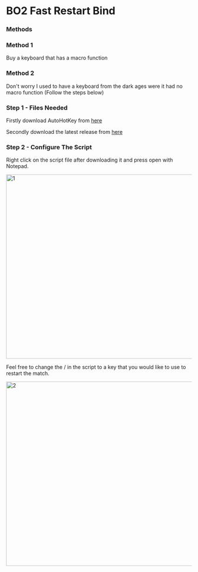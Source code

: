 <h1>BO2 Fast Restart Bind</h1>
<h3>Methods</h3>
<h3>Method 1</h3>
<p>Buy a keyboard that has a macro function</p>
<h3>Method 2</h3>
<p>Don't worry I used to have a keyboard from the dark ages were it had no macro function (Follow the steps below)</p>
<h3>Step 1 - Files Needed</h3>
<p>Firstly download AutoHotKey from <a href="https://www.autohotkey.com/download/1.1/AutoHotkey_1.1.30.01_setup.exe">here</a></P>
<p>Secondly download the latest release from <a href="https://github.com/yodatron5000/BO2-Fast-Restart-Bind/releases/tag/1.0">here</a></P>
<h3>Step 2 - Configure The Script</h3>
<p>Right click on the script file after downloading it and press open with Notepad.</p>
<img src="https://drive.google.com/uc?export=view&id=11JztsuoBa8SGkoS11v1wOProd_oV7IYH" alt="1" width="1000" height="500">
<p>Feel free to change the / in the script to a key that you would like to use to restart the match.</p>
<img src="https://drive.google.com/uc?export=view&id=1ckeg1JLTjJvuwAAry0vozzi7jFFUiTdZ" alt="2" width="1000" height="500">
